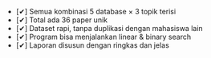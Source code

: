 - [✔] Semua kombinasi 5 database × 3 topik terisi  
- [✔] Total ada 36 paper unik  
- [✔] Dataset rapi, tanpa duplikasi dengan mahasiswa lain  
- [✔] Program bisa menjalankan linear & binary search  
- [✔] Laporan disusun dengan ringkas dan jelas  
